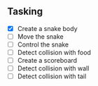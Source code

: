 ## Tasking
- [x] Create a snake body
- [ ] Move the snake
- [ ] Control the snake
- [ ] Detect collision with food
- [ ] Create a scoreboard
- [ ] Detect collision with wall
- [ ] Detect collision with tail